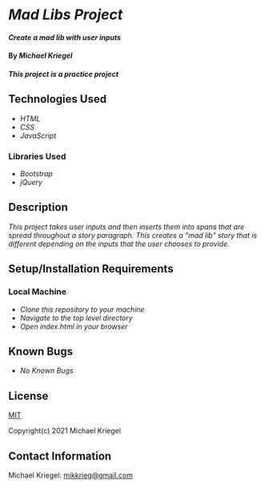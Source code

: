 # _Mad Libs Project_

#### _Create a mad lib with user inputs_

#### By _**Michael Kriegel**_

##### This project is a practice project

## Technologies Used

* _HTML_
* _CSS_
* _JavaScript_

### Libraries Used

* _Bootstrap_
* _jQuery_

## Description

_This project takes user inputs and then inserts them into spans that are spread throughout a story paragraph. This creates a "mad lib" story that is different depending on the inputs that the user chooses to provide._

## Setup/Installation Requirements

### Local Machine
* _Clone this repository to your machine_
* _Navigate to the top level directory_
* _Open index.html in your browser_

## Known Bugs

* _No Known Bugs_

## License

[MIT](https://opensource.org/licenses/MIT)

Copyright(c) 2021 Michael Kriegel

## Contact Information

Michael Kriegel: mikkrieg@gmail.com
